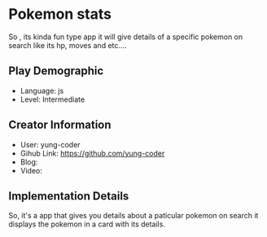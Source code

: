 # Pokemon stats

So , its kinda fun type app it will give details of a specific pokemon on search like its hp, moves and etc....

## Play Demographic

- Language: js
- Level: Intermediate

## Creator Information

- User: yung-coder
- Gihub Link: https://github.com/yung-coder
- Blog: 
- Video: 

## Implementation Details

So, it's a app that gives you details about a paticular pokemon on search it displays the pokemon in a card with its details.